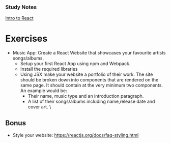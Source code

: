 ### Study Notes

[Intro to React](https://github.com/getfutureproof/fp_guides_wiki/wiki/Intro-to-React)

# Exercises

- Music App: Create a React Website that showcases your favourite artists songs/albums.
  - Setup your first React App using npm and Webpack.
  - Install the required libraries
  - Using JSX make your website a portfolio of their work. The site should be broken down into components that are rendered on the same page. It should contain at the very minimum two components. An example would be:
    - Their name, music type and an introduction paragraph.
    - A list of their songs/albums including name,release date and cover art. \

## Bonus

- Style your website:
  https://reactjs.org/docs/faq-styling.html
